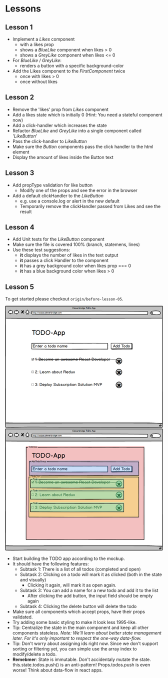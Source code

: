 # Lessons

## Lesson 1

- Implement a *Likes* component
  - with a likes prop
  - shows a *BlueLike* component when likes > 0
  - shows a *GreyLike* component when likes <= 0
- For *BlueLike* / *GreyLike*:
  - renders a button with a specific background-color
- Add the Likes component to the *FirstComponent* twice
  - once with likes > 0
  - once without likes


## Lesson 2

- Remove the 'likes' prop from *Likes* component
- Add a likes state which is initially 0 (Hint: You need a stateful component now)
- Add a click-handler which increases the state
- Refactor *BlueLike* and *GreyLike* into a single component called '*LikeButton*'
- Pass the click-handler to *LikeButton*
- Make sure the *Button* components pass the click handler to the html element
- Display the amount of likes inside the Button text


## Lesson 3

- Add propType validation for like button
  - Modify one of the props and see the error in the browser
- Add a default clickHandler to the *LikeButton*
  - e.g. use a console.log or alert in the new default
  - Temporarily remove the clickHandler passed from Likes and see the result


## Lesson 4

- Add Unit tests for the *LikeButton* component
- Make sure the file is covered 100% (branch, statemens, lines)
- Use these test suggestions:
  - **it** displays the number of likes in the text output
  - **it** passes a click Handler to the component
  - **it** has a grey background color when likes prop === 0
  - **it** has a blue background color when likes > 0

## Lesson 5

To get started please checkout `origin/before-lesson-05`.

![](images/todoApp.png "Todo App after lesson 5") ![](images/todoAppHighlights.png "Todo App with components highlighted")


- Start building the TODO app according to the mockup.
- It should have the following features:
  - Subtask 1: There is a list of all todos (completed and open)
  - Subtask 2: Clicking on a todo will mark it as clicked (both in the state and visually)
    - Clicking it again, will mark it as open again.
  - Subtask 3: You can add a name for a new todo and add it to the list
    - After clicking the add button, the input field should be empty again
  - Subtask 4: Clicking the delete button will delete the todo
- Make sure all components which accept props, have their props validated.
- Try adding some basic styling to make it look less 1995-like.
- Tip: Centralize the state in the main component and keep all other components stateless.
  *Note: We'll learn about better state management later. For it's only important to respect the one-way data-flow.*
- Tip: Don't worry about assigning ids right now. Since we don't support sorting or filtering yet, you can simple use the array index to modify/delete a todo.
- **Remebmer**: State is immutable. Don't accidentaly mutate the state. this.state.todos.push() is an anti-pattern! Props.todos.push is even worse! Think about data-flow in react apps.

